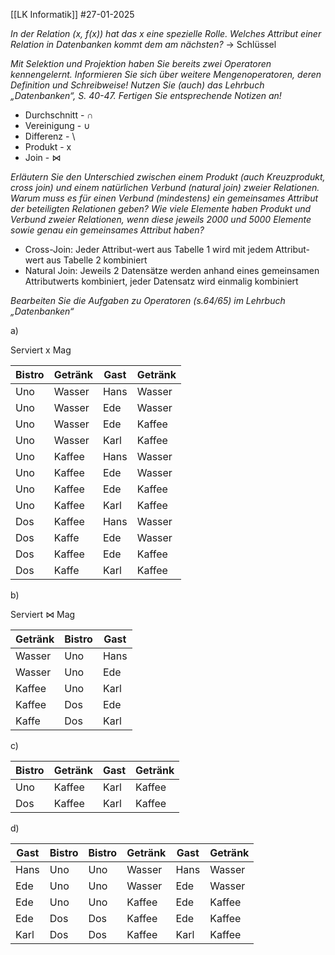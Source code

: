 [[LK Informatik]]
#27-01-2025

_In der Relation (x, f(x)) hat das x eine spezielle Rolle. Welches Attribut einer Relation in
Datenbanken kommt dem am nächsten?_
-> Schlüssel

_Mit Selektion und Projektion haben Sie bereits zwei Operatoren kennengelernt. Informieren Sie
sich über weitere Mengenoperatoren, deren Definition und Schreibweise! Nutzen Sie (auch) das
Lehrbuch „Datenbanken“, S. 40-47. Fertigen Sie entsprechende Notizen an!_
- Durchschnitt - ∩
- Vereinigung - ∪
- Differenz - \
- Produkt - x
- Join - ⋈

_Erläutern Sie den Unterschied zwischen einem Produkt (auch Kreuzprodukt, cross join) und
einem natürlichen Verbund (natural join) zweier Relationen. Warum muss es für einen Verbund
(mindestens) ein gemeinsames Attribut der beteiligten Relationen geben? Wie viele Elemente
haben Produkt und Verbund zweier Relationen, wenn diese jeweils 2000 und 5000 Elemente
sowie genau ein gemeinsames Attribut haben?_
- Cross-Join: Jeder Attribut-wert aus Tabelle 1 wird mit jedem Attribut-wert aus Tabelle 2 kombiniert
- Natural Join: Jeweils 2 Datensätze werden anhand eines gemeinsamen Attributwerts kombiniert, jeder Datensatz wird einmalig kombiniert 


_Bearbeiten Sie die Aufgaben zu Operatoren (s.64/65) im Lehrbuch „Datenbanken“_

a) 

Serviert x Mag

| Bistro | Getränk | Gast | Getränk |
| ------ | ------- | ---- | ------- |
| Uno    | Wasser  | Hans | Wasser  |
| Uno    | Wasser  | Ede  | Wasser  |
| Uno    | Wasser  | Ede  | Kaffee  |
| Uno    | Wasser  | Karl | Kaffee  |
| Uno    | Kaffee  | Hans | Wasser  |
| Uno    | Kaffee  | Ede  | Wasser  |
| Uno    | Kaffee  | Ede  | Kaffee  |
| Uno    | Kaffee  | Karl | Kaffee  |
| Dos    | Kaffee  | Hans | Wasser  |
| Dos    | Kaffe   | Ede  | Wasser  |
| Dos    | Kaffee  | Ede  | Kaffee  |
| Dos    | Kaffe   | Karl | Kaffee  |

b)

Serviert ⋈ Mag

| Getränk | Bistro | Gast |
| ------- | ------ | ---- |
| Wasser  | Uno    | Hans |
| Wasser  | Uno    | Ede  |
| Kaffee  | Uno    | Karl |
| Kaffee  | Dos    | Ede  |
| Kaffe   | Dos    | Karl |
c)


| Bistro | Getränk | Gast | Getränk |
| ------ | ------- | ---- | ------- |
| Uno    | Kaffee  | Karl | Kaffee  |
| Dos    | Kaffee  | Karl | Kaffee  |

d)


| Gast | Bistro | Bistro | Getränk | Gast | Getränk |
| ---- | ------ | ------ | ------- | ---- | ------- |
| Hans | Uno    | Uno    | Wasser  | Hans | Wasser  |
| Ede  | Uno    | Uno    | Wasser  | Ede  | Wasser  |
| Ede  | Uno    | Uno    | Kaffee  | Ede  | Kaffee  |
| Ede  | Dos    | Dos    | Kaffee  | Ede  | Kaffee  |
| Karl | Dos    | Dos    | Kaffee  | Karl | Kaffee  |

